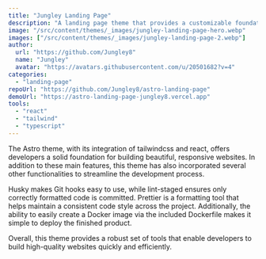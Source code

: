 ```yaml
---
title: "Jungley Landing Page"
description: "A landing page theme that provides a customizable foundation for building fast, modern websites with ease."
image: "/src/content/themes/_images/jungley-landing-page-hero.webp"
images: ["/src/content/themes/_images/jungley-landing-page-2.webp"]
author:
  url: "https://github.com/Jungley8"
  name: "Jungley"
  avatar: "https://avatars.githubusercontent.com/u/20501682?v=4"
categories:
  - "landing-page"
repoUrl: "https://github.com/Jungley8/astro-landing-page"
demoUrl: "https://astro-landing-page-jungley8.vercel.app"
tools:
  - "react"
  - "tailwind"
  - "typescript"
---
```


<p>
  The Astro theme, with its integration of tailwindcss and react, offers developers a solid
  foundation for building beautiful, responsive websites. In addition to these main features, this
  theme has also incorporated several other functionalities to streamline the development process.
</p>
<p>
  Husky makes Git hooks easy to use, while lint-staged ensures only correctly formatted code is
  committed. Prettier is a formatting tool that helps maintain a consistent code style across the
  project. Additionally, the ability to easily create a Docker image via the included Dockerfile
  makes it simple to deploy the finished product.
</p>
<p>
  Overall, this theme provides a robust set of tools
  that enable developers to build high-quality websites quickly and efficiently.
</p>
